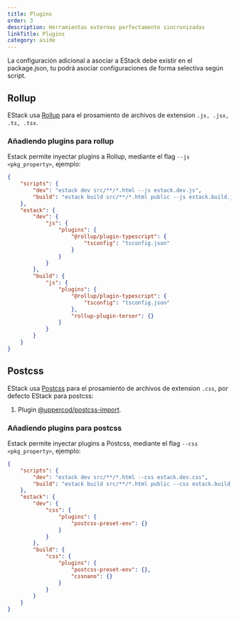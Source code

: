 ```yaml
---
title: Plugins
order: 3
description: Herramientas externas perfectamente sincronizadas
linkTitle: Plugins
category: aside
---
```


La configuración adicional a asociar a EStack debe existir en el package.json, tu podrá asociar configuraciones de forma selectiva según script.

## Rollup

EStack usa [Rollup](https://rollupjs.org/guide/en/) para el prosamiento de archivos de extension `.js, .jsx, .ts, .tsx`.

### Añadiendo plugins para rollup

Estack permite inyectar plugins a Rollup, mediante el flag `--js <pkg_property>`, ejemplo:

```json
{
    "scripts": {
        "dev": "estack dev src/**/*.html --js estack.dev.js",
        "build": "estack build src/**/*.html public --js estack.build.js"
    },
    "estack": {
        "dev": {
            "js": {
                "plugins": {
                    "@rollup/plugin-typescript": {
                        "tsconfig": "tsconfig.json"
                    }
                }
            }
        },
        "build": {
            "js": {
                "plugins": {
                    "@rollup/plugin-typescript": {
                        "tsconfig": "tsconfig.json"
                    },
                    "rollup-plugin-terser": {}
                }
            }
        }
    }
}
```

## Postcss

EStack usa [Postcss](http://postcss.org/) para el prosamiento de archivos de extension `.css`, por defecto EStack para postcss:

1. Plugin [@uppercod/postcss-import](https://github.com/UpperCod/postcss-import).

### Añadiendo plugins para postcss

Estack permite inyectar plugins a Postcss, mediante el flag `--css <pkg_property>`, ejemplo:

```json
{
    "scripts": {
        "dev": "estack dev src/**/*.html --css estack.dev.css",
        "build": "estack build src/**/*.html public --css estack.build.css"
    },
    "estack": {
        "dev": {
            "css": {
                "plugins": {
                    "postcss-preset-env": {}
                }
            }
        },
        "build": {
            "css": {
                "plugins": {
                    "postcss-preset-env": {},
                    "cssnano": {}
                }
            }
        }
    }
}
```
